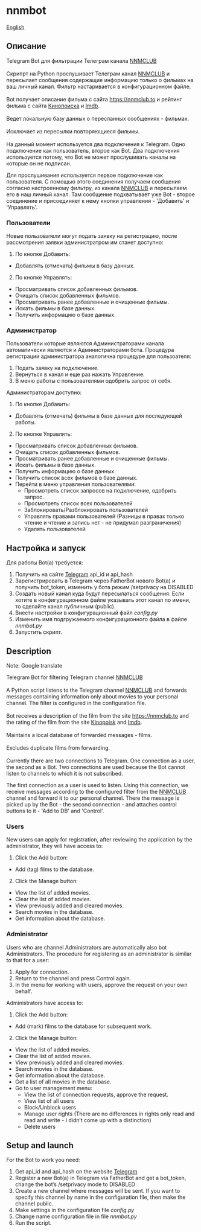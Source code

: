 # nnmbot                             
[English](#description)
## Описание
Telegram Bot для фильтрации Телеграм канала [NNMCLUB](t.me/nnmclubtor)  <br> <br>
Скрипрт на Python прослушивает Телеграм канал [NNMCLUB](t.me/nnmclubtor) и пересылает сообщения содержащие информацию только о фильмах на ваш личный канал. Фильтр настаривается в конфигурационном файле. <br><br>
Bot получает описание фильма с сайта https://nnmclub.to и рейтинг фильма с сайта [Кинопоиска](https://www.kinopoisk.ru) и [Imdb](https://www.imdb.com).<br><br>
Ведет локальную базу данных о пересланных сообщениях - фильмах.<br><br>
Исключает из пересылки повторяющиеся фильмы.<br><br>
На данный момент используется два подключения к Telegram. Одно подключение как пользователь, второе как Bot. Два подключения используется потому, что Bot не может прослушивать каналы на которые он не подписан. 

Для прослушивания используется первое подключение как пользователя. С помощью этого соединения получаем сообщения согласно настроенному фильтру, из канала [NNMCLUB](t.me/nnmclubtor) и пересылаем его в наш личный канал. Там сообщение подхватывает уже Bot - второе соединение и присоединяет к нему кнопки управления - 'Добавить' и 'Управлять'.

### Пользователи
Новые пользователи могут подать заявку на регистрацию, после рассмотрения заявки администратром им станет доступно:
1. По кнопке Добавить:
*  Добавлять (отмечать) фильмы в базу данных.
2. По кнопке Управлять:
* Просматривать список добавленных фильмов.
* Очищать список добавленных фильмов.
* Просматривать ранее добавленные и очищенные фильмы.
* Искать фильмы в базе данных.
* Получить информацию о базе данных.


### Администратор
Пользователи которые являются Администраторами канала автоматически являются и Администраторами бота.
Процедура регистрации администратора аналогична процедуре для пользоателя:
1. Подать заявку на подключение.
2. Вернуться в канал и еще раз нажать Управление.
3. В меню работы с пользователями одобрить запрос от себя.

Администраторам доступно:
1. По кнопке Добавить:
  * Добавлять (отмечать) фильмы в базе данных для последующей работы.
2. По кнопке Управлять:
  * Просматривать список добавленных фильмов.
  * Очищать список добавленных фильмов.
  * Просматривать ранее добавленные и очищенные фильмы.
  * Искать фильмы в базе данных.
  * Получить информацию о базе данных.
  * Получить список всех фильмов в базе данных.
  * Перейти в меню управления пользователями:
  	 * Просмотреть список запросов на подключение, одобрить запрос.
 	 * Просмотреть список всех пользователей
	 * Заблокировать/Разблокировать пользователей
	 * Управлять правами пользователей (Разницы в правах только чтение и чтение и запись нет - не придумал разграничения)
	 * Удалять пользователей


## Настройка и запуск

Для работы Bot(а) требуется:
1. Получить на сайте [Telegram](https://my.telegram.org) api_id и api_hash
2. Зарегистрировать в Telegram через FatherBot нового Bot(a) и получить bot_token, изменить у бота режим /setprivacy на DISABLED
3. Создать новый канал куда будут пересылаться сообщения. Если хотите в конфигурационном файле указывать этот канал по имени, то сделайте канал публичным (public). 
4. Внести настройки в конфигурационный файл *config.py*
5. Изменить имя подгружаемого конфигурационного файла в файле *nnmbot.py*   
6. Запустить скрипт.


## Description
Note: Google translate


Telegram Bot for filtering Telegram channel [NNMCLUB](t.me/nnmclubtor) <br> <br>
A Python script listens to the Telegram channel [NNMCLUB](t.me/nnmclubtor) and forwards messages containing information only about movies to your personal channel. The filter is configured in the configuration file. <br><br>
Bot receives a description of the film from the site https://nnmclub.to and the rating of the film from the site [Kinopoisk](https://www.kinopoisk.ru) and [Imdb](https://www.imdb.com).<br> <br>
Maintains a local database of forwarded messages - films.<br><br>
Excludes duplicate films from forwarding.<br><br>
Currently there are two connections to Telegram. One connection as a user, the second as a Bot. Two connections are used because the Bot cannot listen to channels to which it is not subscribed.

The first connection as a user is used to listen. Using this connection, we receive messages according to the configured filter from the [NNMCLUB](t.me/nnmclubtor) channel and forward it to our personal channel. There the message is picked up by the Bot - the second connection - and attaches control buttons to it - 'Add to DB' and 'Control'.

### Users
New users can apply for registration, after reviewing the application by the administrator, they will have access to:
1. Click the Add button:
* Add (tag) films to the database.
2. Click the Manage button:
* View the list of added movies.
* Clear the list of added movies.
* View previously added and cleared movies.
* Search movies in the database.
* Get information about the database.

### Administrator
Users who are channel Administrators are automatically also bot Administrators.
The procedure for registering as an administrator is similar to that for a user:
1. Apply for connection.
2. Return to the channel and press Control again.
3. In the menu for working with users, approve the request on your own behalf.

Administrators have access to:
1. Click the Add button:
  * Add (mark) films to the database for subsequent work.
2. Click the Manage button:
  * View the list of added movies.
  * Clear the list of added movies.
  * View previously added and cleared movies.
  * Search movies in the database.
  * Get information about the database.
  * Get a list of all movies in the database.
  * Go to user management menu:
  	* View the list of connection requests, approve the request.
 	* View list of all users
	* Block/Unblock users
	* Manage user rights (There are no differences in rights only read and read and write - I didn’t come up with a distinction)
	* Delete users


## Setup and launch

For the Bot to work you need:
1. Get api_id and api_hash on the website [Telegram](https://my.telegram.org)
2. Register a new Bot(a) in Telegram via FatherBot and get a bot_token, change the bot’s /setprivacy mode to DISABLED
3. Create a new channel where messages will be sent. If you want to specify this channel by name in the configuration file, then make the channel public.
4. Make settings in the configuration file *config.py*
5. Change name configuration file in file *nnmbot.py*
6. Run the script.
